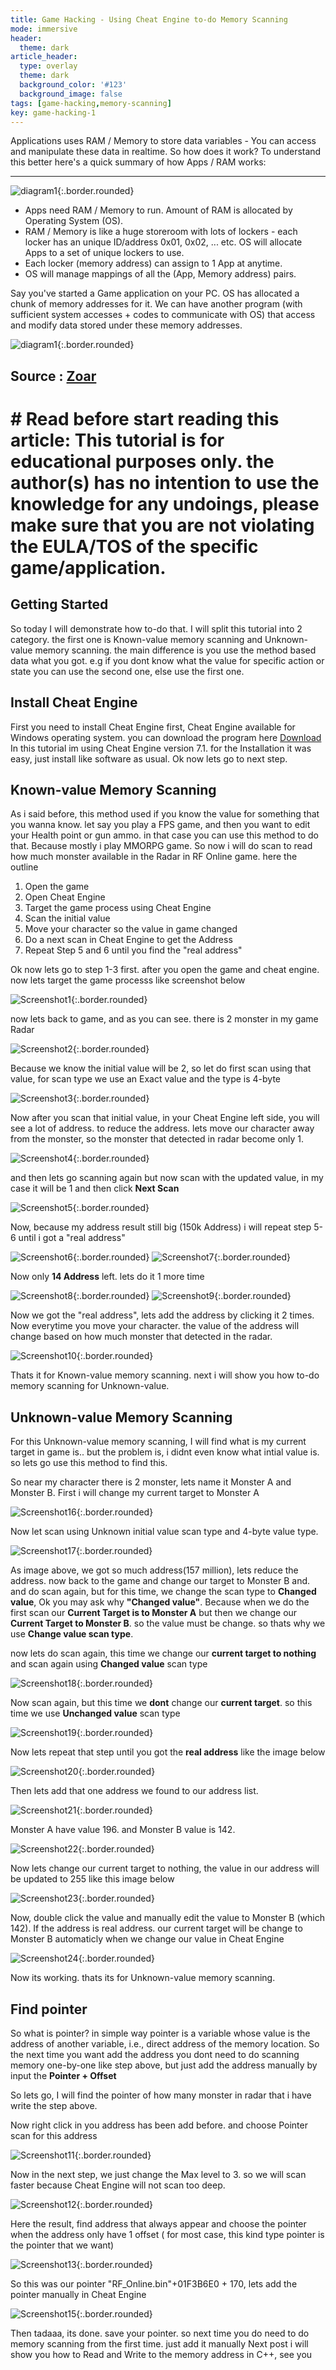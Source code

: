 ```yaml
---
title: Game Hacking - Using Cheat Engine to-do Memory Scanning
mode: immersive
header:
  theme: dark
article_header:
  type: overlay
  theme: dark
  background_color: '#123'
  background_image: false
tags: [game-hacking,memory-scanning]
key: game-hacking-1
---
```

Applications uses RAM / Memory to store data variables - You can access and manipulate these data in realtime.
So how does it work? To understand this better here's a quick summary of how Apps / RAM works:

<!--more-->
---

![diagram1](https://chmy.xyz/post_data/2/diagram1.png){:.border.rounded}

- Apps need RAM / Memory to run. Amount of RAM is allocated by Operating System (OS).
- RAM / Memory is like a huge storeroom with lots of lockers - each locker has an unique ID/address 0x01, 0x02, ... etc. OS will allocate Apps to a set of unique lockers to use.
- Each locker (memory address) can assign to 1 App at anytime.
- OS will manage mappings of all the (App, Memory address) pairs.

Say you've started a Game application on your PC. OS has allocated a chunk of memory addresses for it. We can have another program (with sufficient system accesses + codes to communicate with OS) that access and modify data stored under these memory addresses.

![diagram1](https://chmy.xyz/post_data/2/diagram2.png){:.border.rounded}

Source : [Zoar](https://zoar.io/insight/article6.html)
---
# # Read before start reading this article: This tutorial is for educational purposes only. the author(s) has no intention to use the knowledge for any undoings, please make sure that you are not violating the EULA/TOS of the specific game/application.

## Getting Started
So today I will demonstrate how to-do that. I will split this tutorial into 2 category. the first one is Known-value memory scanning and Unknown-value memory scanning. the main difference is you use the method based data what you got. e.g if you dont know what the value for specific action or state you can use the second one, else use the first one.

## Install Cheat Engine
First you need to install Cheat Engine first, Cheat Engine available for Windows operating system. you can download the program here
[Download](https://www.cheatengine.org/downloads.php) In this tutorial im using Cheat Engine version 7.1. for the Installation it was easy, just install like software as usual. Ok now lets go to next step.

## Known-value Memory Scanning
As i said before, this method used if you know the value for something that you wanna know. let say you play a FPS game, and then you want to edit your Health point or gun ammo. in that case you can use this method to do that. Because mostly i play MMORPG game. So now i will do scan to read how much monster available in the Radar in RF Online game. here the outline

1. Open the game
2. Open Cheat Engine
3. Target the game process using Cheat Engine
4. Scan the initial value
5. Move your character so the value in game changed
6. Do a next scan in Cheat Engine to get the Address
7. Repeat Step 5 and 6 until you find the "real address"

Ok now lets go to step 1-3 first. after you open the game and cheat engine. now lets target the game processs like screenshot below 

![Screenshot1](https://chmy.xyz/post_data/2/Screenshot_1.png){:.border.rounded}

now lets back to game, and as you can see. there is 2 monster in my game Radar

![Screenshot2](https://chmy.xyz/post_data/2/Screenshot_2.png){:.border.rounded}

Because we know the initial value will be 2, so let do first scan using that value, for scan type we use an Exact value and the type is 4-byte

![Screenshot3](https://chmy.xyz/post_data/2/Screenshot_3.png){:.border.rounded}

Now after you scan that initial value, in your Cheat Engine left side, you will see a lot of address. to reduce the address. lets move our character away from the monster, so the monster that detected in radar become only 1. 

![Screenshot4](https://chmy.xyz/post_data/2/Screenshot_4.png){:.border.rounded}

and then lets go scanning again but now scan with the updated value, in my case it will be 1 and then click **Next Scan**

![Screenshot5](https://chmy.xyz/post_data/2/Screenshot_5.png){:.border.rounded}

Now, because my address result still big (150k Address) i will repeat step 5-6 until i got a "real address"

![Screenshot6](https://chmy.xyz/post_data/2/Screenshot_6.png){:.border.rounded}
![Screenshot7](https://chmy.xyz/post_data/2/Screenshot_7.png){:.border.rounded}

Now only **14 Address** left. lets do it 1 more time

![Screenshot8](https://chmy.xyz/post_data/2/Screenshot_8.png){:.border.rounded}
![Screenshot9](https://chmy.xyz/post_data/2/Screenshot_9.png){:.border.rounded}

Now we got the "real address", lets add the address by clicking it 2 times. Now everytime you move your character. the value of the address will change based on how much monster that detected in the radar. 

![Screenshot10](https://chmy.xyz/post_data/2/Screenshot_10.png){:.border.rounded}

Thats it for Known-value memory scanning. next i will show you how to-do memory scanning for Unknown-value. 

## Unknown-value Memory Scanning
For this Unknown-value memory scanning, I will find what is my current target in game is.. but the problem is, i didnt even know what intial value is. so lets go use this method to find this.

So near my character there is 2 monster, lets name it Monster A and Monster B. First i will change my current target to Monster A

![Screenshot16](https://chmy.xyz/post_data/2/Screenshot_16.png){:.border.rounded}

Now let scan using Unknown initial value scan type and 4-byte value type. 

![Screenshot17](https://chmy.xyz/post_data/2/Screenshot_17.png){:.border.rounded}

As image above, we got so much address(157 million), lets reduce the address. now back to the game and change our target to Monster B and. and do scan again, but for this time, we change the scan type to **Changed value**, Ok you may ask why **"Changed value"**. Because when we do the first scan our **Current Target is to Monster A** but then we change our **Current Target to Monster B**. so the value must be change. so thats why we use **Change value scan type**. 

now lets do scan again, this time we change our **current target to nothing** and scan again using **Changed value** scan type

![Screenshot18](https://chmy.xyz/post_data/2/Screenshot_18.png){:.border.rounded}

Now scan again, but this time we **dont** change our **current target**. so this time we use **Unchanged value** scan type

![Screenshot19](https://chmy.xyz/post_data/2/Screenshot_19.png){:.border.rounded}

Now lets repeat that step until you got the **real address** like the image below

![Screenshot20](https://chmy.xyz/post_data/2/Screenshot_20.png){:.border.rounded}

Then lets add that one address we found to our address list. 

![Screenshot21](https://chmy.xyz/post_data/2/Screenshot_21.png){:.border.rounded}

Monster A have value 196. and Monster B value is 142. 

![Screenshot22](https://chmy.xyz/post_data/2/Screenshot_22.png){:.border.rounded}

Now lets change our current target to nothing, the value in our address will be updated to 255 like this image below

![Screenshot23](https://chmy.xyz/post_data/2/Screenshot_23.png){:.border.rounded}

Now, double click the value and manually edit the value to Monster B (which 142). If the address is real address. our current target will be change to Monster B automaticly when we change our value in Cheat Engine

![Screenshot24](https://chmy.xyz/post_data/2/Screenshot_24.png){:.border.rounded}

Now its working. thats its for Unknown-value memory scanning.

## Find pointer
So what is pointer? in simple way pointer is a variable whose value is the address of another variable, i.e., direct address of the memory location. So the next time you want add the address you dont need to do scanning memory one-by-one like step above, but just add the address manually by input the **Pointer + Offset**

So lets go, I will find the pointer of how many monster in radar that i have write the step above.

Now right click in you address has been add before. and choose Pointer scan for this address

![Screenshot11](https://chmy.xyz/post_data/2/Screenshot_11.png){:.border.rounded}

Now in the next step, we just change the Max level to 3. so we will scan faster because Cheat Engine will not scan too deep. 

![Screenshot12](https://chmy.xyz/post_data/2/Screenshot_12.png){:.border.rounded}

Here the result, find address that always appear and choose the pointer when the address only have 1 offset ( for most case, this kind type pointer is the pointer that we want)

![Screenshot13](https://chmy.xyz/post_data/2/Screenshot_13.png){:.border.rounded}

So this was our pointer "RF_Online.bin"+01F3B6E0 + 170, lets add the pointer manually in Cheat Engine

![Screenshot15](https://chmy.xyz/post_data/2/Screenshot_15.png){:.border.rounded}


Then tadaaa, its done. save your pointer. so next time you do need to do memory scanning from the first time. just add it manually
Next post i will show you how to Read and Write to the memory address in C++, see you

